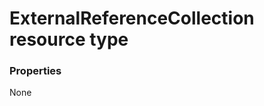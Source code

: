 # ExternalReferenceCollection resource type



### Properties
None

<!-- uuid: b27bad5f-d452-446d-9f39-8935d5c29fd2
2015-10-14 23:39:33 UTC -->
<!-- {
  "type": "#page.annotation",
  "description": "ExternalReferenceCollection resource",
  "keywords": "",
  "section": "documentation",
  "tocPath": ""
}-->